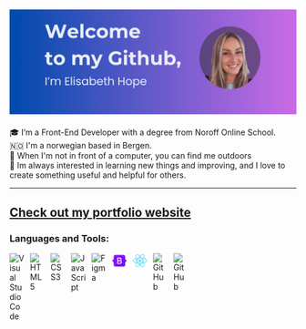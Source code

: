 ## ![image](https://github.com/ellie489/ellie489/blob/main/Welcome%20to%20my%20Github%2C%20My%20name%20is%20Elisabeth%20Hope%20(1920%20x%20700%20px).png)
🎓 I’m a Front-End Developer with a degree from Noroff Online School.
<br>
:norway: I'm a norwegian based in Bergen. 
<br>
:deciduous_tree: When I'm not in front of a computer, you can find me outdoors
<br>
:star_struck: Im always interested in learning new things and improving, and I love to create something useful and helpful for others. 
<hr>

## [Check out my portfolio website](https://elisabethhope.netlify.app/)

### Languages and Tools: 

<img align="left" alt="Visual Studio Code" width="26px" src="https://cdn.jsdelivr.net/gh/devicons/devicon/icons/vscode/vscode-original.svg" style="padding-right:10px;" />
<img align="left" alt="HTML5" width="26px" src="https://cdn.jsdelivr.net/gh/devicons/devicon/icons/html5/html5-original.svg" style="padding-right:10px;" />
<img align="left" alt="CSS3" width="26px" src="https://cdn.jsdelivr.net/gh/devicons/devicon/icons/css3/css3-original.svg" style="padding-right:10px;" />
<img align="left" alt="JavaScript" width="26px" src="https://cdn.jsdelivr.net/gh/devicons/devicon/icons/javascript/javascript-original.svg" style="padding-right:10px;" />
<img align="left" alt="Figma" width="26px" src="https://cdn.jsdelivr.net/gh/devicons/devicon/icons/figma/figma-original.svg" style="padding-right:10px;" />
<img align="left" alt="Bootstrap" width="26px" src="https://raw.githubusercontent.com/devicons/devicon/v2.16.0/icons/bootstrap/bootstrap-original.svg" style="padding-right:10px;]" />
<img align="left" alt="React" width="26px" src="https://raw.githubusercontent.com/devicons/devicon/v2.16.0/icons/react/react-original.svg" style="padding-right:10px;" />
<img align="left" alt="GitHub" width="26px" src="https://user-images.githubusercontent.com/3369400/139448065-39a229ba-4b06-434b-bc67-616e2ed80c8f.png" style="padding-right:10px;" />
<img align="left" alt="GitHub" width="26px" src="https://user-images.githubusercontent.com/3369400/139447912-e0f43f33-6d9f-45f8-be46-2df5bbc91289.png" style="padding-right:10px;" />
